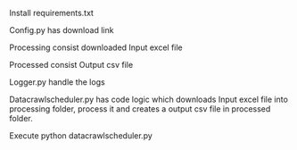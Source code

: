 Install requirements.txt

Config.py has download link

Processing consist downloaded  Input excel file

Processed consist Output csv file

Logger.py handle the logs

Datacrawlscheduler.py has code logic which downloads Input excel file into processing folder, process it and creates a output csv file in processed folder.


Execute python datacrawlscheduler.py